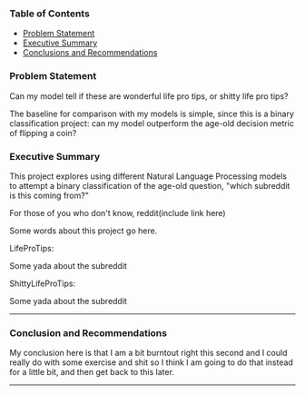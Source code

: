### Table of Contents

* [Problem Statement](#user-content-problem-statement)
* [Executive Summary](#user-content-executive-summary)
* [Conclusions and Recommendations](#user-content-conclusions-and-recommendations)


### Problem Statement

Can my model tell if these are wonderful life pro tips, or shitty life pro tips?

The baseline for comparison with my models is simple, since this is a binary classification project: can my model outperform the age-old decision metric of flipping a coin?


### Executive Summary

This project explores using different Natural Language Processing models to attempt a binary classification of the age-old question, "which subreddit is this coming from?"

For those of you who don't know, reddit(include link here)

Some words about this project go here.

LifeProTips:

Some yada about the subreddit


ShittyLifeProTips:

Some yada about the subreddit




---

### Conclusion and Recommendations

My conclusion here is that I am a bit burntout right this second and I could really do with some exercise and shit so I think I am going to do that instead for a little bit, and then get back to this later.



---





